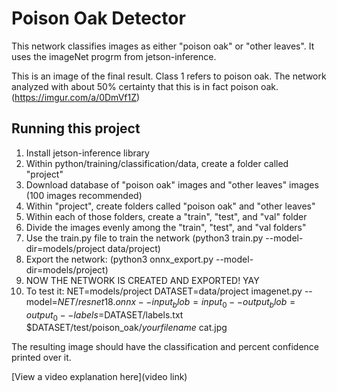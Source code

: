 # Poison Oak Detector

 This network classifies images as either "poison oak" or "other leaves". It uses the imageNet progrm from jetson-inference. 

This is an image of the final result. Class 1 refers to poison oak. The network analyzed with about 50% certainty that this is in fact poison oak. (https://imgur.com/a/0DmVf1Z)

## Running this project

1. Install jetson-inference library
2. Within python/training/classification/data, create a folder called "project"
3. Download database of "poison oak" images and "other leaves" images (100 images recommended)
4. Within "project", create folders called "poison oak" and "other leaves"
5. Within each of those folders, create a "train", "test", and "val" folder
6. Divide the images evenly among the "train", "test", and "val folders" 
7. Use the train.py file to train the network (python3 train.py --model-dir=models/project data/project)
8. Export the network: (python3 onnx_export.py --model-dir=models/project)
9. NOW THE NETWORK IS CREATED AND EXPORTED! YAY
10. To test it: 
NET=models/project
DATASET=data/project
imagenet.py --model=$NET/resnet18.onnx --input_blob=input_0 --output_blob=output_0 --labels=$DATASET/labels.txt $DATASET/test/poison_oak/*yourfilename* cat.jpg

The resulting image should have the classification and percent confidence printed over it. 

[View a video explanation here](video link)
